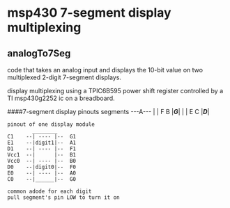  msp430 7-segment display multiplexing
=================

 analogTo7Seg
-------------
code that takes an analog input and displays the 10-bit value on two multiplexed 2-digit 7-segment displays.


display multiplexing using a TPIC6B595 power shift register
controlled by a TI msp430g2252 ic on a breadboard.


####7-segment display pinouts
    segments
     ---A---
    |       |
    F       B
    |___G___|
    |       |
    E       C
    |___D___|


    pinout of one display module
            ________     
    C1    --| ---- |--  G1
    E1    --|digit1|--  A1
    D1    --| ---- |--  F1
    Vcc1  --|      |--  B1
    Vcc0  --| ---- |--  B0
    D0    --|digit0|--  F0
    E0    --| ---- |--  A0
    C0    --|______|--  G0
    
    common adode for each digit
    pull segment's pin LOW to turn it on
